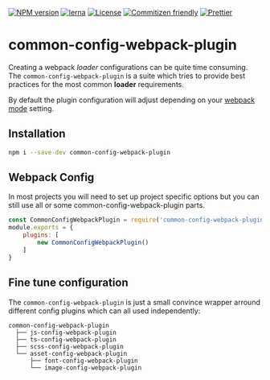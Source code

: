 [![NPM version](https://badge.fury.io/js/common-config-webpack-plugin.svg)](https://www.npmjs.com/package/common-config-webpack-plugin) 
[![lerna](https://img.shields.io/badge/maintained%20with-lerna-cc00ff.svg)](https://lernajs.io/) 
[![License](https://img.shields.io/badge/license-MIT-green.svg)](http://opensource.org/licenses/MIT) 
[![Commitizen friendly](https://img.shields.io/badge/commitizen-friendly-brightgreen.svg)](http://commitizen.github.io/cz-cli/) 
[![Prettier](https://img.shields.io/badge/Code%20Style-Prettier-green.svg)](https://github.com/prettier/prettier)

# common-config-webpack-plugin

Creating a webpack *loader* configurations can be quite time consuming.  
The `common-config-webpack-plugin` is a suite which tries to provide best practices for the most common **loader** requirements.  

By default the plugin configuration will adjust depending on your [webpack mode](https://webpack.js.org/concepts/mode/) setting.

## Installation

```bash
npm i --save-dev common-config-webpack-plugin
```

## Webpack Config

In most projects you will need to set up project specific options but you can still use all or
some common-config-webpack-plugin parts.

```js
const CommonConfigWebpackPlugin = require('common-config-webpack-plugin');
module.exports = {
    plugins: [
        new CommonConfigWebpackPlugin()
    ]
}
```

## Fine tune configuration

The `common-config-webpack-plugin` is just a small convince wrapper arround different config plugins which can all used independently:

```
common-config-webpack-plugin
  ├── js-config-webpack-plugin
  ├── ts-config-webpack-plugin
  ├── scss-config-webpack-plugin
  └── asset-config-webpack-plugin
      ├── font-config-webpack-plugin
      └── image-config-webpack-plugin
```

